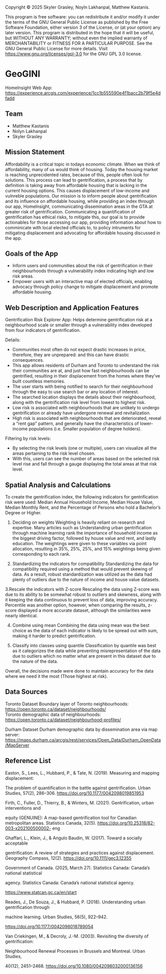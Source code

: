 Copyright © 2025 Skyler Grasley, Noyln Lakhanpal, Matthew Kastanis. 
 
This program is free software: you can redistribute it and/or modify it under the terms of the GNU General Public License as published by the Free Software Foundation, either version 3 of the License, or (at your option) any later version.
This program is distributed in the hope that it will be useful, but WITHOUT ANY WARRANTY; without even the implied warranty of MERCHANTABILITY or FITNESS FOR A PARTICULAR PURPOSE. See the GNU General Public License for more details. 
Visit https://www.gnu.org/licenses/gpl-3.0 for the GNU GPL 3.0 license.

# GeoGINI
HomeInsight Web App: https://experience.arcgis.com/experience/1cc1b555590e4f1bacc2b79f5e4dfadd <br/>

## Team
- Matthew Kastanis
- Nolyn Lakhanpal
- Skyler Grasley

## Mission Statement

Affordability is a critical topic in todays economic climate. When we think of affordability, many of us would think of housing. Today the housing market is reaching unprecidented rates, because of this, people often look for solutions. This process can lead to gentrification, a process that by definition is taking away from affordable housing that is lacking in the current housing options. This causes displacement of low-income and vulnreble populations. Our mission is to inform people about gentrification and its influence on affordable housing, while providing an index through our app, HomeInsight, communicating dissemination areas in the GTA at greater risk of gentrification. Communicating a quantification of gentrification has ethical risks, to mitigate this, our goal is to provide actionables for those accessing our app, providing information about how to comminicate with local elected officials to, to policy intruments for mitigating displacement and advocating for affordable housing discussed in the app.

## Goals of the App
- Inform users and communities about the risk of gentrification in their neighbourhoods through a vulnerability index indicating high and low risk areas.
- Empower users with an interactive map of elected officials, enabling advocacy through policy change to mitigate displacement and promote affordable housing.

## Web Description and Application Features 
Gentrification Risk Explorer App:
Helps determine gentrification risk at a neighbourhood scale or smaller through a vulnerability index developed from four indicators of gentrification.

Details:
- Communities most often do not expect drastic increases in price, therefore, they are unprepared: and this can have drastic consequences.
- This app allows residents of Durham and Toronto to understand the risk their communities are at, and just how fast neighbourhoods can be gentrified, resulting in their displacement from the homes where they’ve built countless memories.
- The user starts with being notified to search for their neighbourhood through the easy to use search bar or any location of interest.
- The searched location displays the details about their neighbourhood, along with the gentrification risk level from lowest to highest risk.
- Low risk is associated with neighbourhoods that are unlikely to undergo gentrification or already have undergone renewal and revitalization.
- High risk is associated with neighbourhoods that are deteriorated, reveal a “rent gap” pattern, and generally have the characteristics of lower-income populations (i.e. Smaller population of degree holders).

Filtering by risk levels:
- By selecting the risk levels (one or multiple), users can visualize all the areas pertaining to the risk level chosen.
- With this, users can see the number of areas based on the selected risk level rise and fall through a gauge displaying the total areas at that risk level.

## Spatial Analysis and Calculations
To create the gentrification index, the following indicators for gentrification risk were used: Median Annual Household Income, Median House Value, Median Monthly Rent, and the Percentage of Persons who hold a Bachelor’s Degree or Higher. 

1. Deciding on weights 
Weighting is heavily reliant on research and expertise. Many articles such as Understanding urban gentrification through machine learning rank the importance of household income as the biggest driving factor, followed by house value and rent, and lastly education. The weightings were given to these variables via point allocation, resulting in 35%, 25%, 25%, and 15% weightings being given corresponding to each rank. 

2. Standardizing the indicators for compatibility 
Standardizing the data for compatibility required using a method that would prevent skewing of data. As a result, robust standardization was utilized as the data had plenty of outliers due to the nature of income and house value datasets. 

3.Rescale the indicators with Z-score 
Rescaling the data using Z-score was due to its ability to be somewhat robust to outliers and skewness, along with it keeping the data continuous to prevent loss of data, improving accuracy. Percentile was another option, however, when comparing the results, z-score displayed a more accurate dataset, although the similarities were nearly identical. 

4. Combine using mean 
Combining the data using mean was the best choice as the data of each indicator is likely to be spread out with sum, making it harder to predict gentrification. 

5. Classify into classes using quantile 
Classification by quantile was best as it categorizes the data while preventing misrepresentation of the data due to outliers which no matter what are present in this dataset due to the nature of the data. 

Overall, the decisions made were done to maintain accuracy for the data where we need it the most (Those highest at risk). 

## Data Sources

Toronto Dataset 
Boundary layer of Toronto neighbourhoods: https://open.toronto.ca/dataset/neighbourhoods/  
Toronto demographic data of neighbourhoods: https://open.toronto.ca/dataset/neighbourhood-profiles/  

Durham Dataset 
Durham demographic data by dissemination area via map server: https://maps.durham.ca/arcgis/rest/services/Open_Data/Durham_OpenData/MapServer 

## Reference List
Easton, S., Lees, L., Hubbard, P., & Tate, N. (2019). Measuring and mapping displacement:  

The problem of quantification in the battle against gentrification. Urban Studies, 	57(2), 286–306. https://doi.org/10.1177/0042098019851953  

Firth, C., Fuller, D., Thierry, B., & Winters, M. (2021). Gentrification, urban interventions and 

equity (GENUINE): A map-based gentrification tool for Canadian metropolitan 	areas. Statistics Canada, 32(5). https://doi.org/10.25318/82-003-x202100500002-	eng  

Ghaffari, L., Klein, J., & Angulo Baudin, W. (2017). Toward a socially acceptable  

gentrification: A review of strategies and practices against displacement. Geography 	Compass, 12(2). https://doi.org/10.1111/gec3.12355  

Government of Canada. (2025, March 27). Statistics Canada: Canada’s national statistical  

agency. Statistics Canada: Canada’s national statistical agency. 	 

https://www.statcan.gc.ca/en/start  

Reades, J., De Souza, J., & Hubbard, P. (2018). Understanding urban gentrification through  

machine learning. Urban Studies, 56(5), 922–942.  

https://doi.org/10.1177/0042098018789054  

Van Criekingen, M., & Decroly, J.-M. (2003). Revisiting the diversity of gentrification:  

Neighbourhood Renewal Processes in Brussels and Montreal. Urban Studies,  

40(12), 2451–2468. https://doi.org/10.1080/0042098032000136156 
